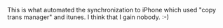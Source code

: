 This is what automated the synchronization to iPhone which used "copy trans manager" and itunes. 
I think that I gain nobody. :-)
